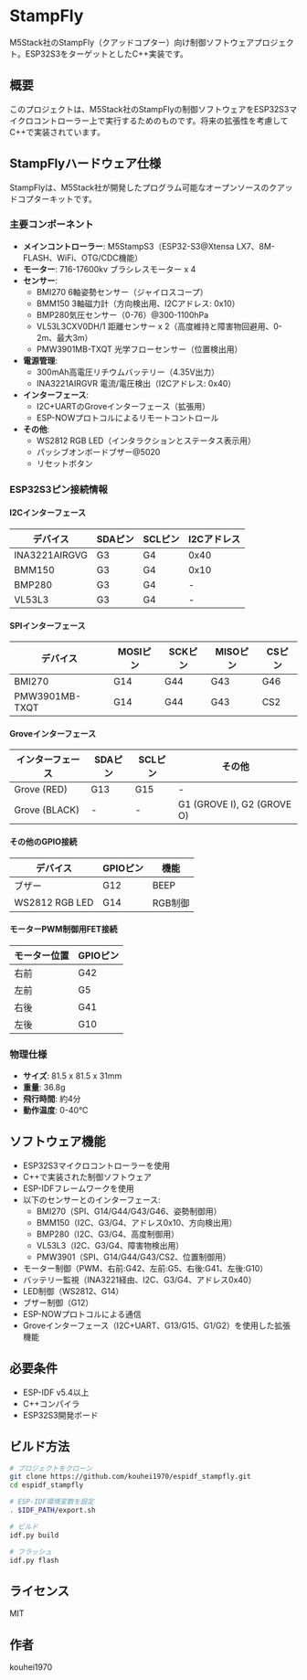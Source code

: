 # StampFly

M5Stack社のStampFly（クアッドコプター）向け制御ソフトウェアプロジェクト。ESP32S3をターゲットとしたC++実装です。

## 概要

このプロジェクトは、M5Stack社のStampFlyの制御ソフトウェアをESP32S3マイクロコントローラー上で実行するためのものです。将来の拡張性を考慮してC++で実装されています。

## StampFlyハードウェア仕様

StampFlyは、M5Stack社が開発したプログラム可能なオープンソースのクアッドコプターキットです。

### 主要コンポーネント
- **メインコントローラー**: M5StampS3（ESP32-S3@Xtensa LX7、8M-FLASH、WiFi、OTG/CDC機能）
- **モーター**: 716-17600kv ブラシレスモーター x 4
- **センサー**:
  - BMI270 6軸姿勢センサー（ジャイロスコープ）
  - BMM150 3軸磁力計（方向検出用、I2Cアドレス: 0x10）
  - BMP280気圧センサー（0-76）@300-1100hPa
  - VL53L3CXV0DH/1 距離センサー x 2（高度維持と障害物回避用、0-2m、最大3m）
  - PMW3901MB-TXQT 光学フローセンサー（位置検出用）
- **電源管理**:
  - 300mAh高電圧リチウムバッテリー（4.35V出力）
  - INA3221AIRGVR 電流/電圧検出（I2Cアドレス: 0x40）
- **インターフェース**:
  - I2C+UARTのGroveインターフェース（拡張用）
  - ESP-NOWプロトコルによるリモートコントロール
- **その他**:
  - WS2812 RGB LED（インタラクションとステータス表示用）
  - パッシブオンボードブザー@5020
  - リセットボタン

### ESP32S3ピン接続情報

#### I2Cインターフェース
| デバイス | SDAピン | SCLピン | I2Cアドレス |
|---------|--------|--------|------------|
| INA3221AIRGVG | G3 | G4 | 0x40 |
| BMM150 | G3 | G4 | 0x10 |
| BMP280 | G3 | G4 | - |
| VL53L3 | G3 | G4 | - |

#### SPIインターフェース
| デバイス | MOSIピン | SCKピン | MISOピン | CSピン |
|---------|---------|--------|---------|-------|
| BMI270 | G14 | G44 | G43 | G46 |
| PMW3901MB-TXQT | G14 | G44 | G43 | CS2 |

#### Groveインターフェース
| インターフェース | SDAピン | SCLピン | その他 |
|----------------|--------|--------|-------|
| Grove (RED) | G13 | G15 | - |
| Grove (BLACK) | - | - | G1 (GROVE I), G2 (GROVE O) |

#### その他のGPIO接続
| デバイス | GPIOピン | 機能 |
|---------|---------|------|
| ブザー | G12 | BEEP |
| WS2812 RGB LED | G14 | RGB制御 |

#### モーターPWM制御用FET接続
| モーター位置 | GPIOピン |
|------------|---------|
| 右前 | G42 |
| 左前 | G5 |
| 右後 | G41 |
| 左後 | G10 |

### 物理仕様
- **サイズ**: 81.5 x 81.5 x 31mm
- **重量**: 36.8g
- **飛行時間**: 約4分
- **動作温度**: 0-40℃

## ソフトウェア機能

- ESP32S3マイクロコントローラーを使用
- C++で実装された制御ソフトウェア
- ESP-IDFフレームワークを使用
- 以下のセンサーとのインターフェース:
  - BMI270（SPI、G14/G44/G43/G46、姿勢制御用）
  - BMM150（I2C、G3/G4、アドレス0x10、方向検出用）
  - BMP280（I2C、G3/G4、高度制御用）
  - VL53L3（I2C、G3/G4、障害物検出用）
  - PMW3901（SPI、G14/G44/G43/CS2、位置制御用）
- モーター制御（PWM、右前:G42、左前:G5、右後:G41、左後:G10）
- バッテリー監視（INA3221経由、I2C、G3/G4、アドレス0x40）
- LED制御（WS2812、G14）
- ブザー制御（G12）
- ESP-NOWプロトコルによる通信
- Groveインターフェース（I2C+UART、G13/G15、G1/G2）を使用した拡張機能

## 必要条件

- ESP-IDF v5.4以上
- C++コンパイラ
- ESP32S3開発ボード

## ビルド方法

```bash
# プロジェクトをクローン
git clone https://github.com/kouhei1970/espidf_stampfly.git
cd espidf_stampfly

# ESP-IDF環境変数を設定
. $IDF_PATH/export.sh

# ビルド
idf.py build

# フラッシュ
idf.py flash
```

## ライセンス

MIT

## 作者

kouhei1970
